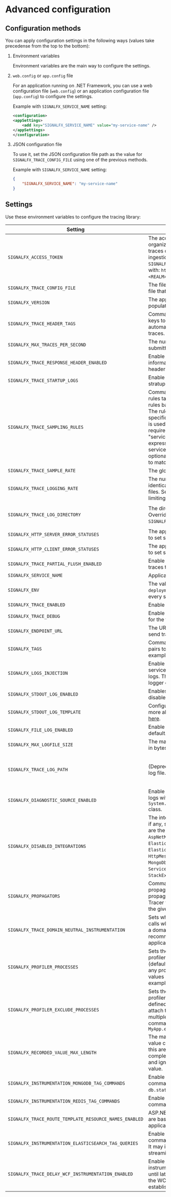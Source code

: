 # Advanced configuration

## Configuration methods

You can apply configuration settings in the following ways
(values take precedense from the top to the bottom):

1. Environment variables

    Environment variables are the main way to configure the settings.

2. `web.config` or `app.config` file

    For an application running on .NET Framework, you can use a web configuration
    file  (`web.config`) or an application configuration file (`app.config`) to
    configure the settings.

    Example with `SIGNALFX_SERVICE_NAME` setting:

    ```xml
    <configuration>
    <appSettings>
        <add key="SIGNALFX_SERVICE_NAME" value="my-service-name" />
    </appSettings>
    </configuration>
    ```

3. JSON configuration file

    To use it, set the JSON configuration file path as the value for
    `SIGNALFX_TRACE_CONFIG_FILE` using one of the previous methods.

    Example with `SIGNALFX_SERVICE_NAME` setting:

    ```json
    {
        "SIGNALFX_SERVICE_NAME": "my-service-name"
    }
    ```

## Settings

Use these environment variables to configure the tracing library:

| Setting | Description | Default |
|-|-|-|
| `SIGNALFX_ACCESS_TOKEN` | The access token for your SignalFx organization. It enables sending traces directly to the SignalFx ingestion endpoint. To do so, the `SIGNALFX_ENDPOINT_URL` must be set with: `https://ingest.<REALM>.signalfx.com/v2/trace`. |  |
| `SIGNALFX_TRACE_CONFIG_FILE` | The file path of a JSON configuration file that will be loaded. |  |
| `SIGNALFX_VERSION` | The application's version that will populate `version` tag on spans. |  |
| `SIGNALFX_TRACE_HEADER_TAGS` | Comma-separated map of header keys to tag name, that will be automatically applied as tags on traces. | `"key1:val1,key2:val2"` |
| `SIGNALFX_MAX_TRACES_PER_SECOND` | The number of traces allowed to be submitted per second. | `100` |
| `SIGNALFX_TRACE_RESPONSE_HEADER_ENABLED` | Enable to add server trace information to HTTP response headers. | `true` |
| `SIGNALFX_TRACE_STARTUP_LOGS` | Enable to activate diagnostic log at stratup. | `true` |
| `SIGNALFX_TRACE_SAMPLING_RULES` | Comma separated list of sampling rules taht enabled custom sampling rules based on regular expressions. The rule is matched in order of specification. The first match in a list is used. The item "sample_rate" is required in decimal format. The item "service" is optional in regular expression format, to match on service name. The item "name" is optional in regular expression format, to match on operation name. | `'[{"sample_rate":0.5, "service":"cart.*"}],[{"sample_rate":0.2, "name":"http.request"}]'` |
| `SIGNALFX_TRACE_SAMPLE_RATE` | The global rate for the sampler. |  |
| `SIGNALFX_TRACE_LOGGING_RATE` | The number of seconds between identical log messages for Tracer log files. Setting to 0 disables rate limiting. | `60` |
| `SIGNALFX_TRACE_LOG_DIRECTORY` | The directory of the .NET Tracer logs. Overrides the value in `SIGNALFX_TRACE_LOG_PATH` if present. | Linux: `/var/log/signalfx/dotnet/`<br>Windows: `%ProgramData%"\SignalFx .NET Tracing\logs\` |
| `SIGNALFX_HTTP_SERVER_ERROR_STATUSES` | The application's server http statuses to set spans as errors by. | `500-599` |
| `SIGNALFX_HTTP_CLIENT_ERROR_STATUSES` | The application's client http statuses to set spans as errors by. | `400-599` |
| `SIGNALFX_TRACE_PARTIAL_FLUSH_ENABLED` | Enable to activate sending partial traces to the agent. | `false` |
| `SIGNALFX_SERVICE_NAME` | Application's default service name. |  |
| `SIGNALFX_ENV` | The value for the `deployment.environment` tag added to every span. |  |
| `SIGNALFX_TRACE_ENABLED` | Enable to activate the tracer. | `true` |
| `SIGNALFX_TRACE_DEBUG` | Enable to activate debugging mode for the tracer. | `false` |
| `SIGNALFX_ENDPOINT_URL` | The URL to where trace exporters send traces. | `http://localhost:8126` |
| `SIGNALFX_TAGS` | Comma-separated list of key-value pairs to specify global span tags. For example: `"key1:val1,key2:val2"` |  |
| `SIGNALFX_LOGS_INJECTION` | Enable to inject trace IDs, span IDs, service name and environment into logs. This requires a compatible logger or manual configuration. | `false` |
| `SIGNALFX_STDOUT_LOG_ENABLED` | Enables `stdout` logging. This is disabled by default. | `false` |
| `SIGNALFX_STDOUT_LOG_TEMPLATE` | Configures `stdout` log template. See more about Serilog formatting options [here](https://github.com/serilog/serilog/wiki/Configuration-Basics#output-templates). | `"[{Level:u3}] {Message:lj} {NewLine}{Exception}{NewLine}"` |
| `SIGNALFX_FILE_LOG_ENABLED` | Enable file logging. This is enabled by default. | `true` |
| `SIGNALFX_MAX_LOGFILE_SIZE` | The maximum size for tracer log files, in bytes. | `10 MB` |
| `SIGNALFX_TRACE_LOG_PATH` | (Deprecated) The path of the profiler log file. | Linux: `/var/log/signalfx/dotnet/dotnet-profiler.log`<br>Windows: `%ProgramData%"\SignalFx .NET Tracing\logs\dotnet-profiler.log` |
| `SIGNALFX_DIAGNOSTIC_SOURCE_ENABLED` | Enable to generate troubleshooting logs with the `System.Diagnostics.DiagnosticSource` class. | `true` |
| `SIGNALFX_DISABLED_INTEGRATIONS` | The integrations you want to disable, if any, separated by a comma. These are the supported integrations: `AspNetMvc`, `AspNetWebApi2`, `DbCommand`, `ElasticsearchNet5`, `ElasticsearchNet6`, `GraphQL`, `HttpMessageHandler`, `IDbCommand`, `MongoDb`, `NpgsqlCommand`, `OpenTracing`, `ServiceStackRedis`, `SqlCommand`, `StackExchangeRedis`, `Wcf`, `WebRequest` |  |
| `SIGNALFX_PROPAGATORS` | Comma separated list of the propagators for the tracer. Available propagators are: `Datadog`, `B3`, `W3C`. The Tracer will try to execute extraction in the given order. | `B3` |
| `SIGNALFX_TRACE_DOMAIN_NEUTRAL_INSTRUMENTATION` |  Sets whether to intercept method calls when the caller method is inside a domain-neutral assembly. This is recommended when instrumenting IIS applications. | `false` |
| `SIGNALFX_PROFILER_PROCESSES` | Sets the filename of executables the profiler can attach to. If not defined (default), the profiler will attach to any process. Supports multiple values separated with comma, for example: `MyApp.exe,dotnet.exe` |  |
| `SIGNALFX_PROFILER_EXCLUDE_PROCESSES` | Sets the filename of executables the profiler cannot attach to. If not defined (default), the profiler will attach to any process. Supports multiple values separated with comma, for example: `MyApp.exe,dotnet.exe` |  |
| `SIGNALFX_RECORDED_VALUE_MAX_LENGTH` | The maximum length an attribute value can have. Values longer than this are truncated. Values are completely truncated when set to 0, and ignored when set to a negative value. | `12000` |
| `SIGNALFX_INSTRUMENTATION_MONGODB_TAG_COMMANDS` | Enable the tagging of a Mongo command BsonDocument as `db.statement`. | `true` |
| `SIGNALFX_INSTRUMENTATION_REDIS_TAG_COMMANDS` | Enable the tagging of a Redis commands as `db.statement`. | `true` |
| `SIGNALFX_TRACE_ROUTE_TEMPLATE_RESOURCE_NAMES_ENABLED` | ASP.NET span and resource names are based on routing configuration if applicable. | `true` |
| `SIGNALFX_INSTRUMENTATION_ELASTICSEARCH_TAG_QUERIES` | Enable the tagging of a Elasticsearch command PostData as `db.statement`. It may introduce overhead for direct streaming users. | `true` |
| `SIGNALFX_TRACE_DELAY_WCF_INSTRUMENTATION_ENABLED` | Enable the updated WCF instrumentation that delays execution until later in the WCF pipeline when the WCF server exception handling is established. | `false` |
